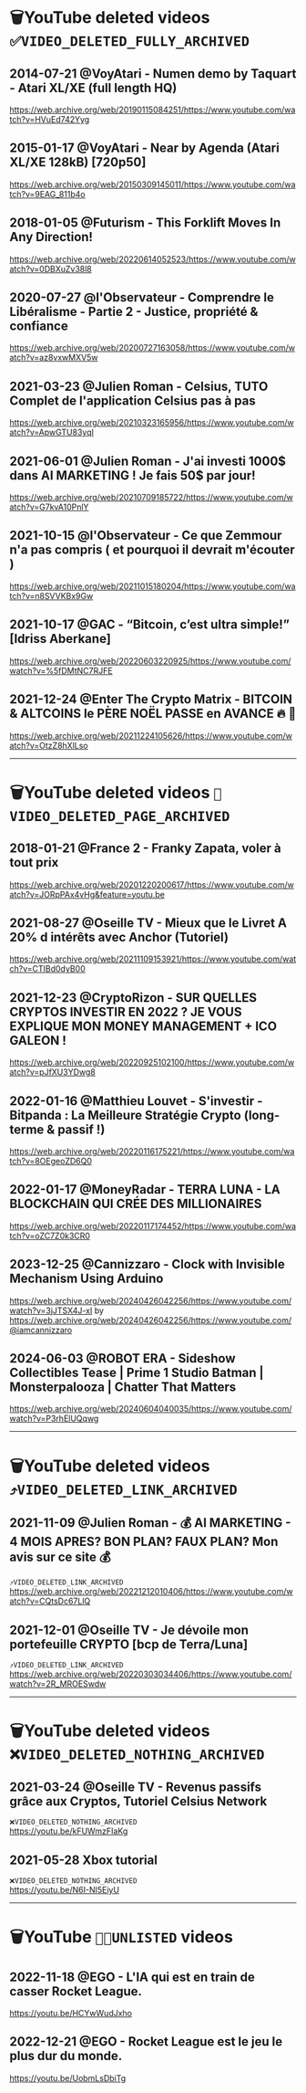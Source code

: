 # 🗑️YouTube deleted videos `✅VIDEO_DELETED_FULLY_ARCHIVED`

## 2014-07-21 @VoyAtari - Numen demo by Taquart - Atari XL/XE (full length HQ)

https://web.archive.org/web/20190115084251/https://www.youtube.com/watch?v=HVuEd742Yyg

## 2015-01-17 @VoyAtari - Near by Agenda (Atari XL/XE 128kB) [720p50]

https://web.archive.org/web/20150309145011/https://www.youtube.com/watch?v=9EAG_811b4o

## 2018-01-05 @Futurism - This Forklift Moves In Any Direction!

https://web.archive.org/web/20220614052523/https://www.youtube.com/watch?v=0DBXuZv38l8

## 2020-07-27 @l'Observateur - Comprendre le Libéralisme - Partie 2 - Justice, propriété & confiance

https://web.archive.org/web/20200727163058/https://www.youtube.com/watch?v=az8vxwMXV5w

## 2021-03-23 @Julien Roman - Celsius, TUTO Complet de l'application Celsius pas à pas

https://web.archive.org/web/20210323165956/https://www.youtube.com/watch?v=ApwGTU83yqI

## 2021-06-01 @Julien Roman - J'ai investi 1000$ dans AI MARKETING ! Je fais 50$ par jour!

https://web.archive.org/web/20210709185722/https://www.youtube.com/watch?v=G7kvA10PnlY

## 2021-10-15 @l'Observateur - Ce que Zemmour n'a pas compris ( et pourquoi il devrait m'écouter )

https://web.archive.org/web/20211015180204/https://www.youtube.com/watch?v=n8SVVKBx9Gw

## 2021-10-17 @GAC - “Bitcoin, c’est ultra simple!” [Idriss Aberkane]

https://web.archive.org/web/20220603220925/https://www.youtube.com/watch?v=%5fDMtNC7RJFE

## 2021-12-24 @Enter The Crypto Matrix - BITCOIN & ALTCOINS le PÈRE NOËL PASSE en AVANCE 🔥 🚀

https://web.archive.org/web/20211224105626/https://www.youtube.com/watch?v=OtzZ8hXlLso

---

# 🗑️YouTube deleted videos `💬VIDEO_DELETED_PAGE_ARCHIVED`

## 2018-01-21 @France 2 - Franky Zapata, voler à tout prix

https://web.archive.org/web/20201220200617/https://www.youtube.com/watch?v=JORpPAx4vHg&feature=youtu.be 

## 2021-08-27 @Oseille TV - Mieux que le Livret A 20% d intérêts avec Anchor (Tutoriel)

https://web.archive.org/web/20211109153921/https://www.youtube.com/watch?v=CTIBd0dyB00

## 2021-12-23 @CryptoRizon - SUR QUELLES CRYPTOS INVESTIR EN 2022 ? JE VOUS EXPLIQUE MON MONEY MANAGEMENT + ICO GALEON !

https://web.archive.org/web/20220925102100/https://www.youtube.com/watch?v=pJfXU3YDwg8

## 2022-01-16 @Matthieu Louvet - S'investir - Bitpanda : La Meilleure Stratégie Crypto (long-terme & passif !)

https://web.archive.org/web/20220116175221/https://www.youtube.com/watch?v=8OEgeoZD6Q0

## 2022-01-17 @MoneyRadar - TERRA LUNA - LA BLOCKCHAIN QUI CRÉE DES MILLIONAIRES

https://web.archive.org/web/20220117174452/https://www.youtube.com/watch?v=oZC7Z0k3CR0

## 2023-12-25 @Cannizzaro - Clock with Invisible Mechanism Using Arduino

https://web.archive.org/web/20240426042256/https://www.youtube.com/watch?v=3jJTSX4J-xI
by https://web.archive.org/web/20240426042256/https://www.youtube.com/@iamcannizzaro

## 2024-06-03 @ROBOT ERA - Sideshow Collectibles Tease | Prime 1 Studio Batman | Monsterpalooza | Chatter That Matters

https://web.archive.org/web/20240604040035/https://www.youtube.com/watch?v=P3rhElUQqwg

---

# 🗑️YouTube deleted videos `⤴️VIDEO_DELETED_LINK_ARCHIVED`

## 2021-11-09 @Julien Roman - 💰 AI MARKETING - 4 MOIS APRES? BON PLAN? FAUX PLAN? Mon avis sur ce site 💰

`⤴️VIDEO_DELETED_LINK_ARCHIVED` \
https://web.archive.org/web/20221212010406/https://www.youtube.com/watch?v=CQtsDc67LlQ

## 2021-12-01 @Oseille TV - Je dévoile mon portefeuille CRYPTO [bcp de Terra/Luna]

`⤴️VIDEO_DELETED_LINK_ARCHIVED` \
https://web.archive.org/web/20220303034406/https://www.youtube.com/watch?v=2R_MROESwdw

---

# 🗑️YouTube deleted videos `❌VIDEO_DELETED_NOTHING_ARCHIVED`

## 2021-03-24 @Oseille TV - Revenus passifs grâce aux Cryptos, Tutoriel Celsius Network

`❌VIDEO_DELETED_NOTHING_ARCHIVED` \
https://youtu.be/kFUWmzFIaKg

## 2021-05-28 Xbox tutorial

`❌VIDEO_DELETED_NOTHING_ARCHIVED` \
https://youtu.be/N6I-NI5EiyU

---

# 🗑️YouTube `🥷🏻UNLISTED` videos

## 2022-11-18 @EGO - L'IA qui est en train de casser Rocket League.

https://youtu.be/HCYwWudJxho

## 2022-12-21 @EGO - Rocket League est le jeu le plus dur du monde.

https://youtu.be/UobmLsDbiTg
